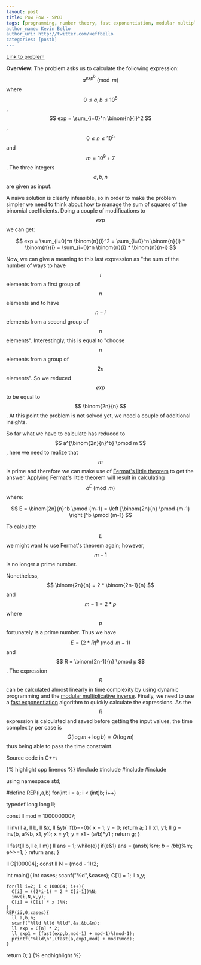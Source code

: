```yaml
---
layout: post
title: Pow Pow - SPOJ
tags: [programming, number theory, fast exponentiation, modular multiplicative inverse, fermat's little theorem, spoj, cpp]
author_name: Kevin Bello
author_uri: http://twitter.com/keffbello
categories: [postk]
---
```


[Link to problem][64d05c1c]

[64d05c1c]: http://www.spoj.com/problems/POWPOW/ "PowPow"

**Overview:** The problem asks us to calculate the following expression: $$ a^{exp^b} \pmod m $$ where $$  0 \le a,b \le 10^5 $$, $$ exp = \sum_{i=0}^n \binom{n}{i}^2 $$, $$ 0 \le n \le 10^5 $$ and $$ m = 10^9 + 7 $$. The three integers $$ a,b,n $$ are given as input.

A naive solution is clearly infeasible, so in order to make the problem simpler we need to think about how to manage the sum of squares of the binomial coefficients. Doing a couple of modifications to $$ exp $$ we can get:

$$ exp = \sum_{i=0}^n \binom{n}{i}^2 = \sum_{i=0}^n \binom{n}{i} * \binom{n}{i} = \sum_{i=0}^n \binom{n}{i} * \binom{n}{n-i} $$

Now, we can give a meaning to this last expression as "the sum of the number of ways to have $$i$$ elements from a first group of $$n$$ elements and to have $$n-i$$ elements from a second group of $$n$$ elements". Interestingly, this is equal to "choose $$n$$ elements from a group of $$2n$$ elements". So we reduced $$exp$$ to be equal to $$ \binom{2n}{n} $$. At this point the problem is not solved yet, we need a couple of additional insights.

So far what we have to calculate has reduced to $$ a^{\binom{2n}{n}^b} \pmod m $$, here we need to realize that $$ m $$ is prime and therefore we can make use of [Fermat's little theorem][Fermatlt] to get the answer. Applying Fermat's little theorem will result in calculating $$ a^E \pmod m $$ where:

$$ E = \binom{2n}{n}^b \pmod {m-1} = \left [\binom{2n}{n} \pmod {m-1} \right ]^b \pmod {m-1} $$

To calculate $$ E $$ we might want to use Fermat's theorem again; however, $$ m-1 $$ is no longer a prime number.

<!--more-->

Nonetheless, $$ \binom{2n}{n} = 2 * \binom{2n-1}{n} $$ and $$ m-1 = 2*p  $$ where $$ p $$ fortunately is a prime number. Thus we have $$ E = \left (2*R \right )^b \pmod {m-1} $$ and $$ R = \binom{2n-1}{n} \pmod p $$. The expression $$ R $$ can be calculated almost linearly in time complexity by using dynamic programming and the [modular multiplicative inverse][mmi]. Finally, we need to use a [fast exponentiation][fe] algorithm to quickly calculate the expressions. As the $$ R $$ expression is calculated and saved before getting the input values, the time complexity per case is $$ O(\log m + \log b) = O(\log m) $$ thus being able to pass the time constraint.

Source code in C++:

{% highlight cpp linenos %}
#include <cstdio>
#include <cstdlib>
#include <cmath>
#include <algorithm>

using namespace std;

#define REP(i,a,b) 	for(int i = a; i < (int)b; i++)

typedef long long ll;

const ll mod = 1000000007;

ll inv(ll a, ll b, ll &x, ll &y){
	if(b==0){
		x = 1; y = 0;
		return a;
	}
	ll x1, y1;
	ll g = inv(b, a%b, x1, y1);
	x = y1;
	y = x1 - (a/b)*y1 ;
	return g;
}

ll fast(ll b,ll e,ll m){
	ll ans = 1;
	while(e){
     if(e&1) ans = (ans*b)%m;
     b = (b*b)%m;
     e>>=1;
	}
	return ans;
}

ll C[100004];
const ll N = (mod - 1)/2;

int main(){
	int cases;
	scanf("%d",&cases);
	C[1] = 1;
	ll x,y;

	for(ll i=2; i < 100004; i++){
      C[i] = ((2*i-1) * 2 * C[i-1])%N;
      inv(i,N,x,y);
      C[i] = (C[i] * x )%N;
	}
	REP(ii,0,cases){
      ll a,b,n;
      scanf("%lld %lld %lld",&a,&b,&n);
      ll exp = C[n] * 2;
      ll exp1 = (fast(exp,b,mod-1) + mod-1)%(mod-1);
      printf("%lld\n",(fast(a,exp1,mod) + mod)%mod);
	}
  return 0;
}
{% endhighlight %}

[Fermatlt]: http://en.wikipedia.org/wiki/Fermat%27s_little_theorem
[mmi]: http://en.wikipedia.org/wiki/Modular_multiplicative_inverse
[fe]: http://en.wikipedia.org/wiki/Exponentiation_by_squaring
